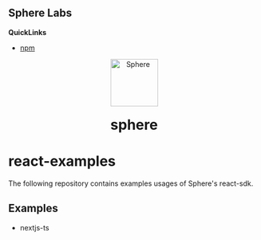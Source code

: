## Sphere Labs

<b>QuickLinks</b>

- [npm](https://www.npmjs.com/package/@spherelabs/react)

<div align="center">
    <a>
        <img alt="Sphere" src="https://avatars.githubusercontent.com/u/109333730?s=200&v=4" width="95"/>
    </a>
  <h1 style="margin-top:20px;">sphere</h1>
</div>

# react-examples

The following repository contains examples usages of Sphere's react-sdk.

## Examples

- nextjs-ts
